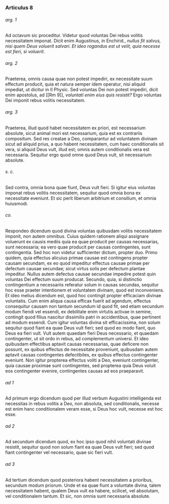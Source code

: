 ### Articulus 8

###### arg. 1
Ad octavum sic proceditur. Videtur quod voluntas Dei rebus volitis necessitatem imponat. Dicit enim Augustinus, in Enchirid., *nullus fit salvus, nisi quem Deus voluerit salvari. Et ideo rogandus est ut velit, quia necesse est fieri, si voluerit*.

###### arg. 2
Praeterea, omnis causa quae non potest impediri, ex necessitate suum effectum producit, quia et natura semper idem operatur, nisi aliquid impediat, ut dicitur in II Physic. Sed voluntas Dei non potest impediri, dicit enim apostolus, ad [[Rm 9]], *voluntati enim eius quis resistit?* Ergo voluntas Dei imponit rebus volitis necessitatem.

###### arg. 3
Praeterea, illud quod habet necessitatem ex priori, est necessarium absolute, sicut animal mori est necessarium, quia est ex contrariis compositum. Sed res creatae a Deo, comparantur ad voluntatem divinam sicut ad aliquid prius, a quo habent necessitatem, cum haec conditionalis sit vera, si aliquid Deus vult, illud est; omnis autem conditionalis vera est necessaria. Sequitur ergo quod omne quod Deus vult, sit necessarium absolute.

###### s. c.
Sed contra, omnia bona quae fiunt, Deus vult fieri. Si igitur eius voluntas imponat rebus volitis necessitatem, sequitur quod omnia bona ex necessitate eveniunt. Et sic perit liberum arbitrium et consilium, et omnia huiusmodi.

###### co.
Respondeo dicendum quod divina voluntas quibusdam volitis necessitatem imponit, non autem omnibus. Cuius quidem rationem aliqui assignare voluerunt ex causis mediis quia ea quae producit per causas necessarias, sunt necessaria; ea vero quae producit per causas contingentes, sunt contingentia. Sed hoc non videtur sufficienter dictum, propter duo. Primo quidem, quia effectus alicuius primae causae est contingens propter causam secundam, ex eo quod impeditur effectus causae primae per defectum causae secundae; sicut virtus solis per defectum plantae impeditur. Nullus autem defectus causae secundae impedire potest quin voluntas Dei effectum suum producat. Secundo, quia, si distinctio contingentium a necessariis referatur solum in causas secundas, sequitur hoc esse praeter intentionem et voluntatem divinam, quod est inconveniens. Et ideo melius dicendum est, quod hoc contingit propter efficaciam divinae voluntatis. Cum enim aliqua causa efficax fuerit ad agendum, effectus consequitur causam non tantum secundum id quod fit, sed etiam secundum modum fiendi vel essendi, ex debilitate enim virtutis activae in semine, contingit quod filius nascitur dissimilis patri in accidentibus, quae pertinent ad modum essendi. Cum igitur voluntas divina sit efficacissima, non solum sequitur quod fiant ea quae Deus vult fieri; sed quod eo modo fiant, quo Deus ea fieri vult. Vult autem quaedam fieri Deus necessario, et quaedam contingenter, ut sit ordo in rebus, ad complementum universi. Et ideo quibusdam effectibus aptavit causas necessarias, quae deficere non possunt, ex quibus effectus de necessitate proveniunt, quibusdam autem aptavit causas contingentes defectibiles, ex quibus effectus contingenter eveniunt. Non igitur propterea effectus voliti a Deo, eveniunt contingenter, quia causae proximae sunt contingentes, sed propterea quia Deus voluit eos contingenter evenire, contingentes causas ad eos praeparavit.

###### ad 1
Ad primum ergo dicendum quod per illud verbum Augustini intelligenda est necessitas in rebus volitis a Deo, non absoluta, sed conditionalis, necesse est enim hanc conditionalem veram esse, si Deus hoc vult, necesse est hoc esse.

###### ad 2
Ad secundum dicendum quod, ex hoc ipso quod nihil voluntati divinae resistit, sequitur quod non solum fiant ea quae Deus vult fieri; sed quod fiant contingenter vel necessario, quae sic fieri vult.

###### ad 3
Ad tertium dicendum quod posteriora habent necessitatem a prioribus, secundum modum priorum. Unde et ea quae fiunt a voluntate divina, talem necessitatem habent, qualem Deus vult ea habere, scilicet, vel absolutam, vel conditionalem tantum. Et sic, non omnia sunt necessaria absolute.

